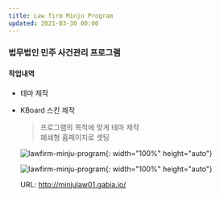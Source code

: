 ```yaml
---
title: Law firm Minju Program
updated: 2021-03-30 00:00
---
```


### 법무법인 민주 사건관리 프로그램
    
#### 작업내역
- 테마 제작
- KBoard 스킨 제작
  
	>프로그램의 목적에 맞게 테마 제작  
	>폐쇄형 홈페이지로 셋팅  
  
	![lawfirm-minju-program](https://github.com/project0210/project0210.github.io/blob/master/_posts/images/lawfirm-minju-program/001.png?raw=true){: width="100%" height="auto"}
  
	![lawfirm-minju-program](https://github.com/project0210/project0210.github.io/blob/master/_posts/images/lawfirm-minju-program/002.png?raw=true){: width="100%" height="auto"}
  
	URL: http://minjulaw01.gabia.io/